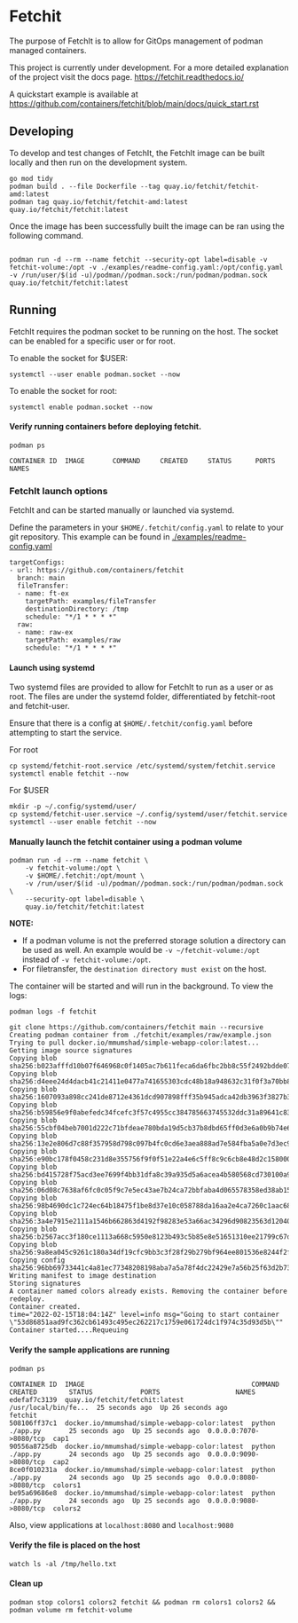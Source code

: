 # Fetchit
The purpose of FetchIt is to allow for GitOps management of podman managed containers.

This project is currently under development. For a more detailed explanation of the project visit the docs page.
https://fetchit.readthedocs.io/

A quickstart example is available at https://github.com/containers/fetchit/blob/main/docs/quick_start.rst

## Developing
To develop and test changes of FetchIt, the FetchIt image can be built locally and then run on the development system.

```
go mod tidy
podman build . --file Dockerfile --tag quay.io/fetchit/fetchit-amd:latest
podman tag quay.io/fetchit/fetchit-amd:latest quay.io/fetchit/fetchit:latest
```

Once the image has been successfully built the image can be ran using the following command.

```

podman run -d --rm --name fetchit --security-opt label=disable -v fetchit-volume:/opt -v ./examples/readme-config.yaml:/opt/config.yaml -v /run/user/$(id -u)/podman//podman.sock:/run/podman/podman.sock quay.io/fetchit/fetchit:latest
```

##  Running
FetchIt requires the podman socket to be running on the host. The socket can be enabled for a specific user or for root.

To enable the socket for $USER:

```
systemctl --user enable podman.socket --now
```

To enable the socket for root:

```
systemctl enable podman.socket --now
```


#### Verify running containers before deploying fetchit.

```
podman ps

CONTAINER ID  IMAGE       COMMAND     CREATED     STATUS      PORTS       NAMES
```


### FetchIt launch options
FetchIt and can be started manually or launched via systemd. 

Define the parameters in your `$HOME/.fetchit/config.yaml` to relate to your git repository.
This example can be found in [./examples/readme-config.yaml](examples/readme-config.yaml)

```
targetConfigs:
- url: https://github.com/containers/fetchit
  branch: main
  fileTransfer:
  - name: ft-ex
    targetPath: examples/fileTransfer
    destinationDirectory: /tmp
    schedule: "*/1 * * * *" 
  raw:
  - name: raw-ex
    targetPath: examples/raw
    schedule: "*/1 * * * *"
```

#### Launch using systemd
Two systemd files are provided to allow for FetchIt to run as a user or as root. The files are under the systemd folder, differentiated by fetchit-root and fetchit-user.

Ensure that there is a config at `$HOME/.fetchit/config.yaml` before attempting to start the service.

For root
```
cp systemd/fetchit-root.service /etc/systemd/system/fetchit.service
systemctl enable fetchit --now
```

For $USER
```
mkdir -p ~/.config/systemd/user/
cp systemd/fetchit-user.service ~/.config/systemd/user/fetchit.service
systemctl --user enable fetchit --now
```

#### Manually launch the fetchit container using a podman volume

```
podman run -d --rm --name fetchit \
    -v fetchit-volume:/opt \
    -v $HOME/.fetchit:/opt/mount \
    -v /run/user/$(id -u)/podman//podman.sock:/run/podman/podman.sock \
    --security-opt label=disable \
    quay.io/fetchit/fetchit:latest
```

**NOTE:**
* If a podman volume is not the preferred storage solution a directory can be used as well.
An example would be `-v ~/fetchit-volume:/opt` instead of `-v fetchit-volume:/opt`.
* For filetransfer, the `destination directory must exist` on the host.

The container will be started and will run in the background. To view the logs:

```
podman logs -f fetchit

git clone https://github.com/containers/fetchit main --recursive
Creating podman container from ./fetchit/examples/raw/example.json
Trying to pull docker.io/mmumshad/simple-webapp-color:latest...
Getting image source signatures
Copying blob sha256:b023afffd10b07f646968c0f1405ac7b611feca6da6fbc2bb8c55f2492bdde07
Copying blob sha256:d4eee24d4dacb41c21411e0477a741655303cdc48b18a948632c31f0f3a70bb8
Copying blob sha256:1607093a898cc241de8712e4361dcd907898fff35b945adca42db3963f3827b3
Copying blob sha256:b59856e9f0abefedc34fcefc3f57c4955cc384785663745532ddc31a89641c83
Copying blob sha256:55cbf04beb7001d222c71bfdeae780bda19d5cb37b8dbd65ff0d3e6a0b9b74e6
Copying blob sha256:13e2e806d7c88f357958d798c097b4fc0cd6e3aea888ad7e584fba5a0e7d3ec9
Copying blob sha256:e90bc178f0458c231d8e355756f9f0f51e22a4e6c5ff8c9c6cb8e48d2c158000
Copying blob sha256:bd415728f75acd3ee7699f4bb31dfa8c39a935d5a6acea4b580568cd730100a9
Copying blob sha256:06d08c7638af6fc0c05f9c7e5ec43ae7b24ca72bbfaba4d065578358ed38ab15
Copying blob sha256:98b4690dc1c724ec64b18475f1be8d37e10c058788da16aa2e4ca7260c1aac68
Copying blob sha256:3a4e7915e2111a1546b662863d4192f98283e53a66ac34296d90823563d12040
Copying blob sha256:b2567acc3f180ce1113a668c5950e8123b493c5b85e8e51651310ee21799c67d
Copying blob sha256:9a8ea045c9261c180a34df19cfc9bb3c3f28f29b279bf964ee801536e8244f2f
Copying config sha256:96bb69733441c4a81ec77348208198aba7a5a78f4dc22429e7a56b25f63d2b73
Writing manifest to image destination
Storing signatures
A container named colors already exists. Removing the container before redeploy.
Container created.
time="2022-02-15T18:04:14Z" level=info msg="Going to start container \"53d86851aad9fc362cb61493c495ec262217c1759e061724dc1f974c35d93d5b\""
Container started....Requeuing
```

#### Verify the sample applications are running

```
podman ps

CONTAINER ID  IMAGE                                          COMMAND               CREATED        STATUS            PORTS                   NAMES
edefaf7c3139  quay.io/fetchit/fetchit:latest                 /usr/local/bin/fe...  25 seconds ago  Up 26 seconds ago                          fetchit
508106ff37c1  docker.io/mmumshad/simple-webapp-color:latest  python ./app.py       25 seconds ago  Up 25 seconds ago  0.0.0.0:7070->8080/tcp  cap1
90556a8725db  docker.io/mmumshad/simple-webapp-color:latest  python ./app.py       24 seconds ago  Up 25 seconds ago  0.0.0.0:9090->8080/tcp  cap2
8ce0f010231a  docker.io/mmumshad/simple-webapp-color:latest  python ./app.py       24 seconds ago  Up 25 seconds ago  0.0.0.0:8080->8080/tcp  colors1
be95a69686e8  docker.io/mmumshad/simple-webapp-color:latest  python ./app.py       24 seconds ago  Up 25 seconds ago  0.0.0.0:9080->8080/tcp  colors2
```

Also, view applications at `localhost:8080` and `localhost:9080`

#### Verify the file is placed on the host

```
watch ls -al /tmp/hello.txt
```

#### Clean up

```
podman stop colors1 colors2 fetchit && podman rm colors1 colors2 && podman volume rm fetchit-volume
```
